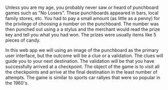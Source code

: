 Unless you are my age, you probably never saw or heard of punchboard games such as "No Losers".  These punchboards appeared in bars, local family stores, etc.
You had to pay a small amount (as little as a penny) for the privilege of choosing a number on the punchboard.  The number was then punched out using a 
a stylus and the merchant would read the prize key and tell you what you had won.  The prizes were usually items like 5 pieces of candy.

In this web app we will using an image of the punchboard as the primary user interface, but the outcome will be a clue or a validation.  The clues will guide you to your
next destination.  The validation will be that you have successfully arrived at a checkpoint.  The object of the game is to visit all the checkpoints and arrive at the
final destination in the least number of attempts.  The game is similar to sports car rallyes that were so popular in the 1960's.
